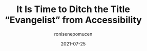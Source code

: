 ---
author: ronisenepomucen
date: 2021-07-25
permalink: false
publisher: uxdesigncc
tags:
  - accessibility
target_url: https://uxdesign.cc/it-is-time-to-ditch-the-title-evangelist-from-accessibility-d35e8723ed71
title: It Is Time to Ditch the Title “Evangelist” from Accessibility
---